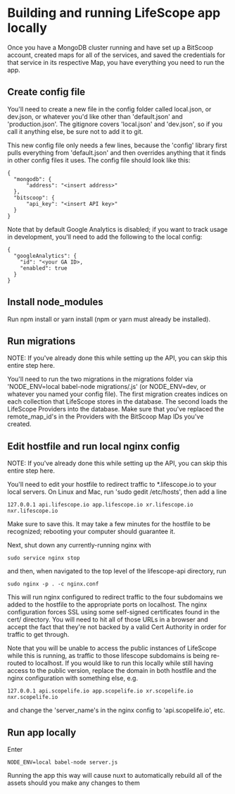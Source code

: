 # Building and running LifeScope app locally
Once you have a MongoDB cluster running and have set up a BitScoop account, created maps for all of the services, and saved the credentials for that service in its respective Map, you have everything you need to run the app.

## Create config file
You'll need to create a new file in the config folder called local.json, or dev.json, or whatever you'd like other than 'default.json' and 'production.json'.
The gitignore covers 'local.json' and 'dev.json', so if you call it anything else, be sure not to add it to git.

This new config file only needs a few lines, because the 'config' library first pulls everything from 'default.json' and then overrides anything that it finds in other config files it uses.
The config file should look like this:

```
{
  "mongodb": {
	  "address": "<insert address>"
  },
  "bitscoop": {
	  "api_key": "<insert API key>"
  }
}
```

Note that by default Google Analytics is disabled; if you want to track usage in development, you'll need to add the following to the local config:
```
{
  "googleAnalytics": {
    "id": "<your GA ID>,
    "enabled": true
  }
}
```

## Install node_modules
Run npm install or yarn install (npm or yarn must already be installed).

## Run migrations
NOTE: If you've already done this while setting up the API, you can skip this entire step here.

You'll need to run the two migrations in the migrations folder via 'NODE_ENV=local babel-node migrations/<name>.js' (or NODE_ENV=dev, or whatever you named your config file).
The first migration creates indices on each collection that LifeScope stores in the database.
The second loads the LifeScope Providers into the database.
Make sure that you've replaced the remote_map_id's in the Providers with the BitScoop Map IDs you've created.

## Edit hostfile and run local nginx config
NOTE: If you've already done this while setting up the API, you can skip this entire step here.

You'll need to edit your hostfile to redirect traffic to *.lifescope.io to your local servers.
On Linux and Mac, run 'sudo gedit /etc/hosts', then add a line

```
127.0.0.1 api.lifescope.io app.lifescope.io xr.lifescope.io nxr.lifescope.io
```

Make sure to save this.
It may take a few minutes for the hostfile to be recognized; rebooting your computer should guarantee it.

Next, shut down any currently-running nginx with

```
sudo service nginx stop
```

and then, when navigated to the top level of the lifescope-api directory, run 

```
sudo nginx -p . -c nginx.conf
```

This will run nginx configured to redirect traffic to the four subdomains we added to the hostfile to the appropriate ports on localhost.
The nginx configuration forces SSL using some self-signed certificates found in the cert/ directory.
You will need to hit all of those URLs in a browser and accept the fact that they're not backed by a valid Cert Authority in order for traffic to get through. 

Note that you will be unable to access the public instances of LifeScope while this is running, as traffic to those lifescope subdomains is being re-routed to localhost.
If you would like to run this locally while still having access to the public version, replace the domain in both hostfile and the nginx configuration with something else, e.g.

```
127.0.0.1 api.scopelife.io app.scopelife.io xr.scopelife.io nxr.scopelife.io
``` 

and change the 'server_name's in the nginx config to 'api.scopelife.io', etc. 

## Run app locally
Enter 

```NODE_ENV=local babel-node server.js```

Running the app this way will cause nuxt to automatically rebuild all of the assets should you make any changes to them

